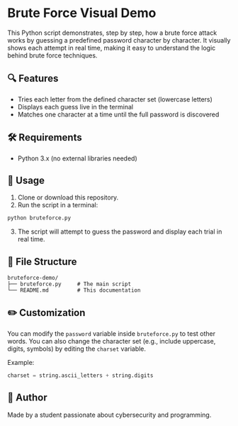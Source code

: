 # Brute Force Visual Demo

This Python script demonstrates, step by step, how a brute force attack works by guessing a predefined password character by character. It visually shows each attempt in real time, making it easy to understand the logic behind brute force techniques.

## 🔍 Features

- Tries each letter from the defined character set (lowercase letters)
- Displays each guess live in the terminal
- Matches one character at a time until the full password is discovered

## 🛠️ Requirements

- Python 3.x (no external libraries needed)

## 🚀 Usage

1. Clone or download this repository.
2. Run the script in a terminal:

```bash
python bruteforce.py
```

3. The script will attempt to guess the password and display each trial in real time.

## 📂 File Structure

```
bruteforce-demo/
├── bruteforce.py     # The main script
└── README.md         # This documentation
```

## ✏️ Customization

You can modify the `password` variable inside `bruteforce.py` to test other words. You can also change the character set (e.g., include uppercase, digits, symbols) by editing the `charset` variable.

Example:
```python
charset = string.ascii_letters + string.digits
```


## 🧑 Author

Made by a student passionate about cybersecurity and programming.
